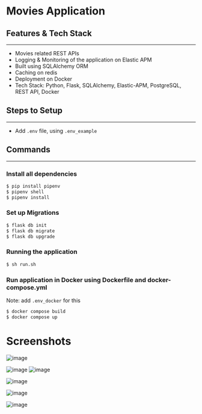 # Movies Application

## Features & Tech Stack
---
* Movies related REST APIs
* Logging & Monitoring of the application on Elastic APM
* Built using SQLAlchemy ORM
* Caching on redis
* Deployment on Docker
* Tech Stack: Python, Flask, SQLAlchemy, Elastic-APM, PostgreSQL, REST API, Docker
## Steps to Setup
---
* Add ```.env``` file, using ```.env_example```
## Commands
--------------
### Install all dependencies
```sh
$ pip install pipenv
$ pipenv shell
$ pipenv install
```

### Set up Migrations
```sh
$ flask db init
$ flask db migrate
$ flask db upgrade
```
### Running the application

```sh
$ sh run.sh
```

### Run application in Docker using Dockerfile and docker-compose.yml
Note: add ```.env_docker``` for this
```sh
$ docker compose build
$ docker compose up
```

# Screenshots
![image](https://user-images.githubusercontent.com/49094337/210155651-8fcd3bae-2c6b-4409-ac62-d444ccc74eb5.png)

![image](https://user-images.githubusercontent.com/49094337/210155626-dc0f4f84-2e5d-4f45-9cbb-6e2f8ce33434.png)
![image](https://user-images.githubusercontent.com/49094337/210155732-3ddc4ef9-418c-4fa5-845d-4fdef0f57e23.png)

![image](https://user-images.githubusercontent.com/49094337/210155661-3e9da15e-8932-4318-b024-d9cb94c98185.png)

![image](https://user-images.githubusercontent.com/49094337/210155670-dc0d87c9-ba93-4211-9363-b22160a10a06.png)

![image](https://user-images.githubusercontent.com/49094337/210155702-884cd0ef-a6e8-4a80-9813-6b2cc40abfd1.png)

